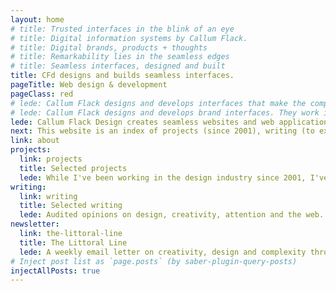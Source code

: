 ```yaml
---
layout: home
# title: Trusted interfaces in the blink of an eye
# title: Digital information systems by Callum Flack.
# title: Digital brands, products + thoughts
# title: Remarkability lies in the seamless edges
# title: Seamless interfaces, designed and built
title: CFd designs and builds seamless interfaces.
pageTitle: Web design & development
pageClass: red
# lede: Callum Flack designs and develops interfaces that make the complex simple and the simple unique. They work in a glance, creating the most valued currency—attention. Then they work to provide service with trust and speed. CFd builds "remark"-ability through a rare combination of comprehension, creativity + capability.
# lede: Callum Flack designs and develops brand interfaces. They work in a glance, creating the most valued currency—attention. Then they work to provide service with trust and speed. CFd builds "remark"-ability through a rare combination of comprehension, creativity + capability.
lede: Callum Flack Design creates seamless websites and web applications. They work in the blink of an eye, creating the most valued currency—trust. CFd closes the gap between design and development cycles by doing both, allowing tiny collaborations to create big things.
next: This website is an index of projects (since 2001), writing (to explain the work to myself and my collaborators) and an email letter sent every Tuesday AEST, the easiest way to continue the conversation. 
link: about
projects:
  link: projects
  title: Selected projects
  lede: While I've been working in the design industry since 2001, I've run my own shop since 2015. These are the best projects since then.
writing:
  link: writing
  title: Selected writing
  lede: Audited opinions on design, creativity, attention and the web. Writing is a provocation to explain the work to myself. As Warren Ellis said, "I need to get my thinking out in front of me so I can see what kind of thing it is".
newsletter:
  link: the-littoral-line
  title: The Littoral Line
  lede: A weekly email letter on creativity, design and complexity through the lens of people and attention. Littoral as in the edge of things, like tidal zones. Line as in symmetry, like the alignment of connected thoughts.
# Inject post list as `page.posts` (by saber-plugin-query-posts)
injectAllPosts: true
---
```

